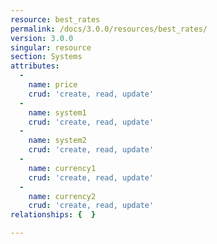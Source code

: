 ```yaml
---
resource: best_rates
permalink: /docs/3.0.0/resources/best_rates/
version: 3.0.0
singular: resource
section: Systems
attributes:
  -
    name: price
    crud: 'create, read, update'
  -
    name: system1
    crud: 'create, read, update'
  -
    name: system2
    crud: 'create, read, update'
  -
    name: currency1
    crud: 'create, read, update'
  -
    name: currency2
    crud: 'create, read, update'
relationships: {  }

---
```


